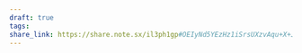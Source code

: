 ```yaml
---
draft: true
tags: 
share_link: https://share.note.sx/il3ph1gp#OEIyNd5YEzHz1iSrsUXzvAqu+X+JkI3fRzFpdiWmk8g
---
```

